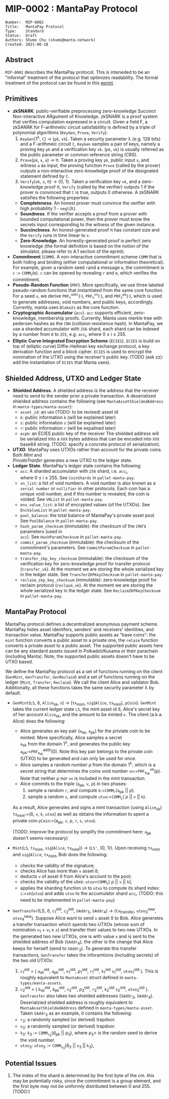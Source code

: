 # MIP-0002 : MantaPay Protocol

```
Number:  MIP-0002
Title:   MantaPay Protocol
Type:    Standard
Status:  Draft
Authors: Shumo Chu (shumo@manta.network)
Created: 2021-06-18
```

## Abstract

`MIP-0001` describes the MantaPay protocol. This is inteneded to be an "informal" 
treatment of the protocol that optimizes readablilty. The formal treatment of the 
protocol can be found in this [eprint](https://eprint.iacr.org/2021/743).

## Primitives

* **zkSNARK**: public-verifiable preprocessing zero-knowledge Succinct Non-interactive
  ARgument of Knowledge. zkSNARK is a proof system that verifies computation expressed 
  in a circuit. Given a field F, a zkSANRK for F-arithmetic circuit satisfablility is defined 
  by a triple of polynomial algorithms (`KeyGen`, `Prove`, `Verify`):
    1. `KeyGen`(1<sup>&lambda;</sup>, `C`) &rarr; (`pk`, `vk`). Taken a security parameter 
    &lambda; (e.g. 128 bits) and a F-arithmeic circuit `C`, `KeyGen` samples a pair of keys, 
    namely a proving key `pk` and a verification key `vk`. (`pk`, `vk`) is usually referred 
    as the public parameter or common reference string (CRS).
    2. `Prove`(`pk`, `x`, `a`) &rarr; &pi;. Taken a proving key `pk`, public input `x`, and 
    witness `a` as input, the proving function `Prove` (called by the prover) outputs a
    non-interactive zero-knowledge proof of the designated statement defined by `C`.
    3. `Verify`(`vk`, `x`, &pi;) &rarr; {0, 1}. Taken a verification key `vk`, and a 
    zero-knowledge proof &pi;, `Verify` (called by the verifier) outputs 1 if the prover is convinced that `C` is true, outputs 0 otherwise.
  A zkSNARK satisfies the following properties:
    - **Completeness**. An honest prover must convince the verifier with high probability 
      1 - `negl`(&lambda;).
    - **Soundness**. If the verifier accepts a proof from a prover with bounded computational
      power, then the prover must know the secrets input corresponding to the witness of the 
      given instance.
    - **Succinctness**. An honest-generated proof &pi; has constant size and the `Verify`
      runs in time linear to `x`.
    - **Zero-Knowledge**. An honestly-generated proof is perfect zero knowledge 
      (the formal definition is based on the notion of the simulator, please refer to 
      A.1 section of the eprint).
* **Commitment** (`COMM`). A non-interactive commitment scheme `COMM` that is both hiding 
  and binding (either computational or information theoretical). For example, given a random 
  seed `r`and a message `m`, the commitment is `c` := `COMM`<sub>r</sub>(`m`). `c` can be 
  opened by revealing `r` and `m`, which verifies the commitment.
* **Pseudo-Random Function** (`PRF`). More specifically, we use three labeled pseudo-random
  functions that instantiated from the same core function. For a seed `x`, we derive 
  `PRF`<sub>`x`</sub><sup>`addr`</sup>(&middot;), 
  `PRF`<sub>`x`</sub><sup>`vn`</sup>(&middot;), and
  `PRF`<sub>`x`</sub><sup>`pk`</sup>(&middot;), which is used to generate addresses, 
  void numbers, and public keys, accordingly. Currently, manta uses `Blake2s` as the core 
  function.
* **Cryptographic Accumulator** (`acc`). `acc` supports efficient, zero-knowledge, 
  membership proofs. Currently, Manta uses merkle tree with pedersen hashes as the `CRH` 
  (collision resistence hash). In MantaPay, we use a sharded accumulator with `256` shard,
  each shard can be indexed by a number from `0` to `255`, e.g. `acc`<sub>i</sub>, 
  where 0 &le; i &le; 255.
* **Elliptic Curve Integrated Encryption Scheme** (`ECIES`). `ECIES` is build on top of 
  (elliptic curve) Diffie-Hellman key exchange protocol, a key derivation function and a 
  block cipher. `ECIES` is used to encrypt the nomination of the UTXO using the receiver's 
  public key. (TODO (ask zz): add the instantiation of `ECIES` that Manta uses).

## Shielded Address, UTXO and Ledger State

* **Shielded Address**. A shielded address is the address that the receiver need to 
  send to the sender prior a private transaction. A deserialized shielded address contains 
  the following (see `MantaAssetShieldedAddress` in `manta-types/manta-asset`):
    - `asset_id`: an `u64` (TODO: to be revised) asset id
    - `k`: public information `k` (will be explained later) 
    - `s`: public information `s` (will be explained later)
    - `r`: public information `r` (will be expalined later)
    - `ecpk`: an ECIES public key of the receiver 
  The shielded address will be serialized into a `XXX` bytes address that can be encoded into 
  `XXX` base64 string. (TODO: specify a concrete protocol of serialization).
* **UTXO**. MantaPay uses UTXOs rather than account for the private coins. Both *Mint* and  
  *PrivateTranfer* generates a new UTXO to the ledger state. 
* **Ledger State**. MantaPay's ledger state contains the following:
    - `acc`: A sharded accumulator with `256` shard, i.e. `acc`<sub>i</sub>,  
      where 0 &le; i &le; 255. See `CoinShards` in `pallet-manta-pay`.
    - `vn_list`: a list of void numbers. A void number is also known as a `serial number` 
      or `nullifier` in other protocols. Each coin has a unique void number, and if this
      number is revealed, the coin is voided. See `VNList` in `pallet-manta-pay`.
    - `env_value_list`: a list of encrypted values (of the UTXOs). See `EncValueList` in 
      `pallet-manta-pay`.
    - `pool_balance`: the total balance of MantaPay's private asset pool. See `PoolBalance`
      in `pallet-manta-pay`.
    - `hash_param_checksum` (immutable): the checksum of the `CRH`'s parameters (used in    
      `acc`). See `HashParamChecksum` in `pallet-manta-pay`.
    - `commit_param_checksum` (immutable): the checksum of the commitment's parameters. See
      `CommitParamChecksum` in `pallet-manta-pay`.
    - `transfer_zkp_key_checksum` (immutable): the checksum of the verification key for 
       zero-knowledge proof for transfer protocol (`transfer_vk`). At the moment we are storing the whole serialized key in the ledger state. See `TransferZKPKeyChecksum` 
       in `pallet-manta-pay`.
    - `reclaim_zkp_key_checksum` (immutable): zero-knowledge proof for reclaim protocol
       (`reclaim_vk`). At the moment we are storing the whole serialized key in the ledger
       state. See `ReclaimZKPKeyChecksum` in `pallet-manta-pay`.

## MantaPay Protocol 

MantaPay protocol defines a decentralized anonymous payment scheme. MantaPay hides asset 
identifers, senders' and receivers' identities, and transaction value. MantaPay supports 
public assets as "base coins": the `mint` function converts a public asset to a private one,
the `relaim` function converts a private asset to a public asset. The supported public
assets here can be any standard assets issued in Polkadot/Kusama or their parachain 
(including Manta). Note, the supported public assets doesn't have to be UTXO based. 

We define the MantaPay protocol as a set of functions running on the client 
(`GenMint`, `GenTransfer`, `GenReclaim`) and a set of functions running on the ledger 
(`Mint`, `Transfer`, `Reclaim`). We call the client Alice and validator Bob. 
Additionally, all these functions takes the same security parameter &lambda; by default.

* `GenMint`(`LS`, &delta;, `Alice`<sub>sk</sub>, `v`) &rarr; 
  (`tx`<sub>mint</sub>, `sig`(`Alice`, `tx`<sub>mint</sub>), `pCoin`). 
  `GenMint` takes the current ledger state `LS`, the mint asset id &delta;, 
  Alice's secret key of her account `Alice`<sub>sk</sub>, and the amount to be minted 
  `v`. The client (a.k.a. Alice) 
  does the following:
    - Alice generates an key pair (`a`<sub>sk</sub>, `a`<sub>pk</sub>) for the priviate
      coin to be minted. More specifically, Alice samples a secret  
      `a`<sub>sk</sub> from the domain 1<sup>&lambda;</sup>, and generates the public 
      key `a`<sub>pk</sub>:=`PRF`<sub>`a`<sub>sk</sub></sub><sup>addr</sup>(0). 
      Note this key pair belongs to the private coin (UTXO) to be generated and can only be used for once.
    - Alice samples a random number &rho; from the domain 1<sup>&lambda;</sup>, which 
      is a secret string that determines the coins void number
      `vn`:=`PRF`<sub>`a`<sub>sk</sub></sub><sup>vn</sup>(&rho;). Note that neither 
      &rho; nor `vn` is included in the mint transaction.
    - Alice commits to the triple (`a`<sub>pk</sub>, `v`, &rho;) in two phases:
        1. sample a random `r`, and compute 
        `k`:=`COMM`<sub>`r`</sub>(`a`<sub>pk</sub> || &rho;).
        2. sample a random `s`, and compute 
        `utxo`:=`COMM`<sub>`s`</sub>( &rho; || `v` || `k`).
  
  As a result, Alice generates and signs a mint transaction (using `Alice`<sub>sk</sub>)
  `tx`<sub>mint</sub>:=(&delta;, `v`, `k`, `utxo`) as well as obtains the information 
  to spent a private coin `pCoin`:=(a<sub>pk</sub>, `v`, &rho;, `r`, `s`, `utxo`).
  
  (TODO: improve the protocol by simplify the commitment here: 
  `a`<sub>pk</sub> doesn't seems necessary)
* `Mint`(`LS`, `tx`<sub>mint</sub>, `sig`(`Alice`, `tx`<sub>mint</sub>)) &rarr; 
  (`LS'`, {0, 1}). Upon receiving `tx`<sub>mint</sub>  and 
  `sig`(`Alice`, `tx`<sub>mint</sub>, Bob does the following:
    - checks the validity of the signature;
    - checks Alice has more than `v` asset &delta;;
    - deducts `v` of asset &delta; from Alice's account to the pool;
    - checks the validity of the utxo: 
    `utxo`=`COMM`<sub>`s`</sub>( &rho; || `v` || `k`);
    - applies the sharding function `sh` to `utxo` to compute its shard index: 
    `i`:=`sh`(`utxo`) and adds `utxo` to the accumulator shard `acc`<sub>i</sub>. (TODO: this need to be implemented in 
    `pallet-manta-pay`)

* `GenTransfer`(LS, &delta;, `c`<sub>1</sub><sup>old</sup>, 
  `c`<sub>2</sub><sup>old</sup>, `SAddr`<sub>3</sub>, `SAddr`<sub>4</sub>) &rarr;
  (`tx`<sub>transfer</sub>, `utxo`<sub>3</sub><sup>new</sup>,
  `utxo`<sub>4</sub><sup>new</sup>). 
  Suppose Alice want to send `x` asset &delta; to Bob. 
  Alice generates a transfer transaction which spends two UTXOs (whose sum of
  nomination `v`<sub>1</sub> + `v`<sub>1</sub> &geq; `x`) and transfer their values to 
  two new UTXOs. In the generated two new UTXOs, one is with value `x` and is sent to 
  the shielded address of Bob (`SAddr`<sub>4</sub>), the other is the change that Alice
  keeps for herself (send to `SAddr`<sub>3</sub>). 
  To generate this transfer transactions, `GenTransfer` takes the inforamtions 
  (including secrets) of the two old UTXOs: 
  1. `c`<sub>1</sub><sup>old</sup> = (
    `a`<sub>sk</sub><sup>old</sup>, `a`<sub>pk</sub><sup>old</sup>, 
    `v`<sub>1</sub><sup>old</sup>, &rho;<sub>1</sub><sup>old</sup>,
    `r`<sub>1</sub><sup>old</sup>, `k`<sub>1</sub><sup>old</sup>
    `s`<sub>1</sub><sup>old</sup>, `utxo`<sub>1</sub><sup>old</sup>
     ).
     This is roughly equivalent to `MantaAsset` struct defined in `manta-types/manta-assets`.
  2. `c`<sub>2</sub><sup>old</sup> = (
     `b`<sub>sk</sub><sup>old</sup>, `b`<sub>pk</sub><sup>old</sup>, 
     `v`<sub>2</sub><sup>old</sup>, &rho;<sub>2</sub><sup>old</sup>,
     `r`<sub>2</sub><sup>old</sup>, `k`<sub>2</sub><sup>old</sup>
     `s`<sub>2</sub><sup>old</sup>, `utxo`<sub>2</sub><sup>old</sup>
     ).
  `GenTransfer` also takes two shielded addresses 
  (`SAddr`<sub>3</sub>, `SAddr`<sub>4</sub>). Deserialzied shielded address is 
  roughly equivalent to `MantaAssetShieldedAddress` defined in 
  `manta-types/manta-asset`. Taken `SAddr`<sub>3</sub> as an example, it contains the 
  following:
   - `r`<sub>3</sub>: a randomly sampled (or derived) trapdoor.
   - `s`<sub>3</sub>: a randomly sampled (or derived) trapdoor.
   - `k`<sub>3</sub>: `k`<sub>3</sub> :=
      `COMM`<sub>`r`<sub>3</sub></sub>(d<sub>pk</sub> || &rho;<sub>3</sub>), 
      where &rho;<sub>3</sub>< is the random seed to derive the void number.
  - `utxo`<sub>3</sub>: `utxo`<sub>3</sub> := 
    `COMM`<sub>`s`<sub>3</sub></sub>(&delta;<sub>3</sub> || 
     `v`<sub>3</sub> || `k`<sub>3</sub>), 

## Potential Issues

1. The index of the shard is determined by the first byte of the cm. 
   this may be potentially risky, since the commitment is a group element, 
   and the first byte may not be uniformly distributed between 0 and 255. 
   (TODO:)
